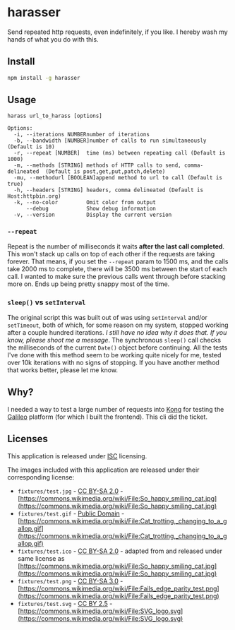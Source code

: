 # harasser

Send repeated http requests, even indefinitely, if you like. I hereby wash my hands of what you do with this.

## Install

```bash
npm install -g harasser
```

## Usage

```cli
harass url_to_harass [options]

Options:
  -i, --iterations NUMBERnumber of iterations
  -b, --bandwidth [NUMBER]number of calls to run simultaneously (Default is 10)
  -r, --repeat [NUMBER]  time (ms) between repeating call (Default is 1000)
  -m, --methods [STRING] methods of HTTP calls to send, comma-delineated  (Default is post,get,put,patch,delete)
  -mu, --methodurl [BOOLEAN]append method to url to call (Default is true)
  -h, --headers [STRING] headers, comma delineated (Default is Host:httpbin.org)
  -k, --no-color         Omit color from output
      --debug            Show debug information
  -v, --version          Display the current version
```

### `--repeat`

Repeat is the number of milliseconds it waits **after the last call completed**. This won't stack up calls on top of each other if the requests are taking forever. That means, if you set the `--repeat` param to 1500 ms, and the calls take 2000 ms to complete, there will be 3500 ms between the start of each call. I wanted to make sure the previous calls went through before stacking more on. Ends up being pretty snappy most of the time.

### `sleep()` vs `setInterval`

The original script this was built out of was using `setInterval` and/or `setTimeout`, both of which, for some reason on my system, stopped working after a couple hundred iterations. *I still have no idea why it does that. If you know, please shoot me a message*. The synchronous `sleep()` call checks the milliseconds of the current `Date()` object before continuing. All the tests I've done with this method seem to be working quite nicely for me, tested over 10k iterations with no signs of stopping. If you have another method that works better, please let me know.

## Why?

I needed a way to test a large number of requests into [Kong](https://getkong.org/) for testing the [Galileo](http://apianalytics.com/) platform (for which I built the frontend). This cli did the ticket.

## Licenses

This application is released under [ISC](https://tldrlegal.com/license/-isc-license) licensing.

The images included with this application are released under their corresponding license:

- `fixtures/test.jpg` - [CC BY-SA 2.0](https://creativecommons.org/licenses/by-sa/2.0/deed.en) - [https://commons.wikimedia.org/wiki/File:So_happy_smiling_cat.jpg](https://commons.wikimedia.org/wiki/File:So_happy_smiling_cat.jpg)
- `fixtures/test.gif` - [Public Domain](https://en.wikipedia.org/wiki/Public_domain) - [https://commons.wikimedia.org/wiki/File:Cat_trotting,_changing_to_a_gallop.gif](https://commons.wikimedia.org/wiki/File:Cat_trotting,_changing_to_a_gallop.gif)
- `fixtures/test.ico` - [CC BY-SA 2.0](https://creativecommons.org/licenses/by-sa/2.0/deed.en) - adapted from and released under same license as [https://commons.wikimedia.org/wiki/File:So_happy_smiling_cat.jpg](https://commons.wikimedia.org/wiki/File:So_happy_smiling_cat.jpg)
- `fixtures/test.png` - [CC BY-SA 3.0](https://creativecommons.org/licenses/by-sa/3.0/deed.en) - [https://commons.wikimedia.org/wiki/File:Fails_edge_parity_test.png](https://commons.wikimedia.org/wiki/File:Fails_edge_parity_test.png)
- `fixtures/test.svg` - [CC BY 2.5](https://creativecommons.org/licenses/by/2.5/deed.en) - [https://commons.wikimedia.org/wiki/File:SVG_logo.svg](https://commons.wikimedia.org/wiki/File:SVG_logo.svg)
